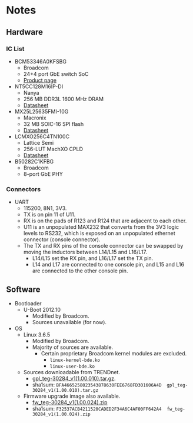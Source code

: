 # Notes

## Hardware

### IC List

- BCM53346A0KFSBG
  - Broadcom
  - 24+4 port GbE switch SoC
  - [Product page](https://www.broadcom.com/products/ethernet-connectivity/switching/strataconnect/bcm5334x)
- NT5CC128M16IP-DI
  - Nanya
  - 256 MB DDR3L 1600 MHz DRAM
  - [Datasheet](http://static6.arrow.com/aropdfconversion/4870b2314d92e311d08df94e91cdbd8b3609b896/357986404255011135798553711652932gb_ddr3_i_die_component_datasheet.pdf.pdf)
- MX25L25635FMI-10G
  - Macronix
  - 32 MB SOIC-16 SPI flash
  - [Datasheet](https://datasheet.octopart.com/MX25L25635FMI-10G-Macronix-datasheet-17291205.pdf)
- LCMXO256C4TN100C
  - Lattice Semi
  - 256-LUT MachXO CPLD
  - [Datasheet](https://www.mouser.com/datasheet/2/225/DS1002-1489634.pdf)
- B50282C1KFBG
  - Broadcom
  - 8-port GbE PHY

### Connectors

- UART
  - 115200, 8N1, 3V3.
  - TX is on pin 11 of U11.
  - RX is on the pads of R123 and R124 that are adjacent to each other.
  - U11 is an unpopulated MAX232 that converts from the 3V3 logic levels
    to RS232, which is exposed on an unpopulated ethernet connector
    (console connector).
  - The TX and RX pins of the console connector can be swapped by moving
    the inductors between L14/L15 and L16/L17.
    - L14/L15 set the RX pin, and L16/L17 set the TX pin.
    - L14 and L17 are connected to one console pin, and L15 and L16 are
      connected to the other console pin.

## Software

- Bootloader
  - U-Boot 2012.10
    - Modified by Broadcom.
    - Sources unavailable (for now).
- OS
  - Linux 3.6.5
    - Modified by Broadcom.
    - Majority of sources are available.
      - Certain proprietary Broadcom kernel modules are excluded.
        - `linux-kernel-bde.ko`
        - `linux-user-bde.ko`
  - Sources downloadable from TRENDnet.
    - [gpl\_teg-30284\_v1(1.00.010).tar.gz](http://downloads.trendnet.com/gpl/gpl_teg-30284_v1(1.00.010).tar.gz).
    - sha1sum: `BFA4665258023543878630FEE6768FD301606A4D  gpl_teg-30284_v1(1.00.010).tar.gz`
  - Firmware upgrade image also available.
    - [fw\_teg-30284\_v1(1.00.024).zip](http://downloads.trendnet.com/teg-30284/firmware/fw_teg-30284_v1(1.00.024).zip)
    - sha1sum: `F32537ACB4211520CADED2F34A6C4AF00FF642A4  fw_teg-30284_v1(1.00.024).zip`
